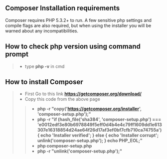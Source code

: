## Composer Installation requirements
<p>Composer requires PHP 5.3.2+ to run. A few sensitive php settings and compile flags are also required, but when using the installer you will be warned about any incompatibilities.</p>

## How to check php version using command prompt
> - type **php -v** in cmd

## How to install Composer
> - First Go to this link **https://getcomposer.org/download/**
> - Copy this code from the above page
>> - **php -r "copy('https://getcomposer.org/installer', 'composer-setup.php');"**<br>
>> - **php -r "if (hash_file('sha384', 'composer-setup.php') === 'e0012edf3e80b6978849f5eff0d4b4e4c79ff1609dd1e613307e16318854d24ae64f26d17af3ef0bf7cfb710ca74755a') { echo 'Installer verified'; } else { echo 'Installer corrupt'; unlink('composer-setup.php'); } echo PHP_EOL;"**<br>
>> - **php composer-setup.php**<br>
>> - **php -r "unlink('composer-setup.php');"**

